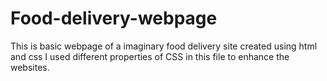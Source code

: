 # Food-delivery-webpage
This is basic webpage of a imaginary food delivery site created using html and css
I used different properties of CSS in this file to enhance the websites.
